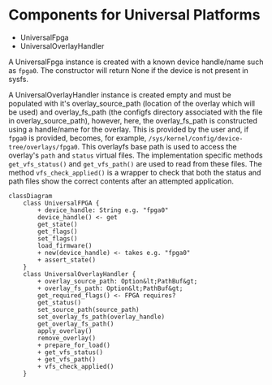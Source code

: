 # Components for Universal Platforms

- UniversalFpga
- UniversalOverlayHandler

A UniversalFpga instance is created with a known device handle/name such as `fpga0`. The constructor will return None if
the device is not present in sysfs.

A UniversalOverlayHandler instance is created empty and must be populated with it's overlay_source_path (location of the
overlay which will be used) and overlay_fs_path (the configfs directory associated with the file in
overlay_source_path), however, here, the overlay_fs_path is constructed using a handle/name for the overlay. This is
provided by the user and, if `fpga0` is provided, becomes, for example, `/sys/kernel/config/device-tree/overlays/fpga0`.
This overlayfs base path is used to access the overlay's `path` and `status` virtual files. The implementation specific
methods `get_vfs_status()` and `get_vfs_path()` are used to read from these files. The method `vfs_check_applied()` is a
wrapper to check that both the status and path files show the correct contents after an attempted application.

```mermaid
classDiagram
    class UniversalFPGA {
        + device_handle: String e.g. "fpga0"
        device_handle() <- get
        get_state()
        get_flags()
        set_flags()
        load_firmware()
        + new(device_handle) <- takes e.g. "fpga0"
        + assert_state()
    }
    class UniversalOverlayHandler {
        + overlay_source_path: Option&lt;PathBuf&gt;
        + overlay_fs_path: Option&lt;PathBuf&gt;
        get_required_flags() <- FPGA requires?
        get_status()
        set_source_path(source_path)
        set_overlay_fs_path(overlay_handle)
        get_overlay_fs_path()
        apply_overlay()
        remove_overlay()
        + prepare_for_load()
        + get_vfs_status()
        + get_vfs_path()
        + vfs_check_applied()
    }
```